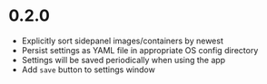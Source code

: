 # 0.2.0
- Explicitly sort sidepanel images/containers by newest
- Persist settings as YAML file in appropriate OS config directory
- Settings will be saved periodically when using the app
- Add `save` button to settings window
